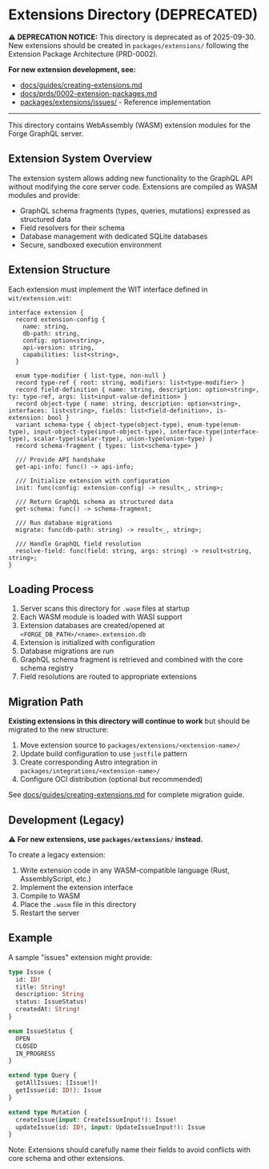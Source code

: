 # Extensions Directory (DEPRECATED)

**⚠️ DEPRECATION NOTICE:** This directory is deprecated as of 2025-09-30. New extensions should be created in `packages/extensions/` following the Extension Package Architecture (PRD-0002).

**For new extension development, see:**
- [docs/guides/creating-extensions.md](../../docs/guides/creating-extensions.md)
- [docs/prds/0002-extension-packages.md](../../docs/prds/0002-extension-packages.md)
- [packages/extensions/issues/](../../packages/extensions/issues/) - Reference implementation

---

This directory contains WebAssembly (WASM) extension modules for the Forge GraphQL server.

## Extension System Overview

The extension system allows adding new functionality to the GraphQL API without modifying the core server code. Extensions are compiled as WASM modules and provide:

- GraphQL schema fragments (types, queries, mutations) expressed as structured data
- Field resolvers for their schema
- Database management with dedicated SQLite databases
- Secure, sandboxed execution environment

## Extension Structure

Each extension must implement the WIT interface defined in `wit/extension.wit`:

```wit
interface extension {
  record extension-config {
    name: string,
    db-path: string,
    config: option<string>,
    api-version: string,
    capabilities: list<string>,
  }

  enum type-modifier { list-type, non-null }
  record type-ref { root: string, modifiers: list<type-modifier> }
  record field-definition { name: string, description: option<string>, ty: type-ref, args: list<input-value-definition> }
  record object-type { name: string, description: option<string>, interfaces: list<string>, fields: list<field-definition>, is-extension: bool }
  variant schema-type { object-type(object-type), enum-type(enum-type), input-object-type(input-object-type), interface-type(interface-type), scalar-type(scalar-type), union-type(union-type) }
  record schema-fragment { types: list<schema-type> }

  /// Provide API handshake
  get-api-info: func() -> api-info;

  /// Initialize extension with configuration
  init: func(config: extension-config) -> result<_, string>;

  /// Return GraphQL schema as structured data
  get-schema: func() -> schema-fragment;

  /// Run database migrations
  migrate: func(db-path: string) -> result<_, string>;

  /// Handle GraphQL field resolution
  resolve-field: func(field: string, args: string) -> result<string, string>;
}
```

## Loading Process

1. Server scans this directory for `.wasm` files at startup
2. Each WASM module is loaded with WASI support
3. Extension databases are created/opened at `<FORGE_DB_PATH>/<name>.extension.db`
4. Extension is initialized with configuration
5. Database migrations are run
6. GraphQL schema fragment is retrieved and combined with the core schema registry
7. Field resolutions are routed to appropriate extensions

## Migration Path

**Existing extensions in this directory will continue to work** but should be migrated to the new structure:

1. Move extension source to `packages/extensions/<extension-name>/`
2. Update build configuration to use `justfile` pattern
3. Create corresponding Astro integration in `packages/integrations/<extension-name>/`
4. Configure OCI distribution (optional but recommended)

See [docs/guides/creating-extensions.md](../../docs/guides/creating-extensions.md) for complete migration guide.

## Development (Legacy)

⚠️ **For new extensions, use `packages/extensions/` instead.**

To create a legacy extension:

1. Write extension code in any WASM-compatible language (Rust, AssemblyScript, etc.)
2. Implement the extension interface
3. Compile to WASM
4. Place the `.wasm` file in this directory
5. Restart the server

## Example

A sample "issues" extension might provide:

```graphql
type Issue {
  id: ID!
  title: String!
  description: String
  status: IssueStatus!
  createdAt: String!
}

enum IssueStatus {
  OPEN
  CLOSED
  IN_PROGRESS
}

extend type Query {
  getAllIssues: [Issue!]!
  getIssue(id: ID!): Issue
}

extend type Mutation {
  createIssue(input: CreateIssueInput!): Issue!
  updateIssue(id: ID!, input: UpdateIssueInput!): Issue
}
```

Note: Extensions should carefully name their fields to avoid conflicts with core schema and other extensions.